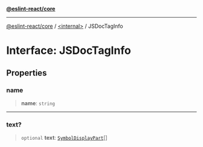 [**@eslint-react/core**](../../README.md)

***

[@eslint-react/core](../../README.md) / [\<internal\>](../README.md) / JSDocTagInfo

# Interface: JSDocTagInfo

## Properties

### name

> **name**: `string`

***

### text?

> `optional` **text**: [`SymbolDisplayPart`](SymbolDisplayPart.md)[]
